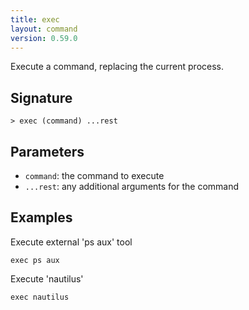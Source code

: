 ```yaml
---
title: exec
layout: command
version: 0.59.0
---
```


Execute a command, replacing the current process.

## Signature

```> exec (command) ...rest```

## Parameters

 -  `command`: the command to execute
 -  `...rest`: any additional arguments for the command

## Examples

Execute external 'ps aux' tool
```shell
exec ps aux
```

Execute 'nautilus'
```shell
exec nautilus
```

